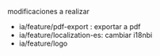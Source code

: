 modificaciones a realizar
* ia/feature/pdf-export : exportar a pdf
* ia/feature/localization-es: cambiar i18nbi
* ia/feature/logo

